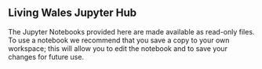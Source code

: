 ## Living Wales Jupyter Hub

The Jupyter Notebooks provided here are made available as read-only files. To use a notebook we recommend that you save a copy to your own workspace; this will allow you to edit the notebook and to save your changes for future use. 
